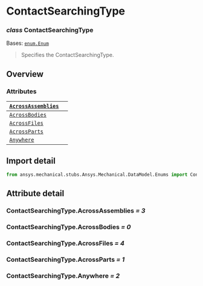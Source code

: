 # ContactSearchingType

### *class* ContactSearchingType

Bases: [`enum.Enum`](https://docs.python.org/3/library/enum.html#enum.Enum)

> Specifies the ContactSearchingType.

> <!-- !! processed by numpydoc !! -->

## Overview

### Attributes

| [`AcrossAssemblies`](#ContactSearchingType.AcrossAssemblies)   |    |
|----------------------------------------------------------------|----|
| [`AcrossBodies`](#ContactSearchingType.AcrossBodies)           |    |
| [`AcrossFiles`](#ContactSearchingType.AcrossFiles)             |    |
| [`AcrossParts`](#ContactSearchingType.AcrossParts)             |    |
| [`Anywhere`](#ContactSearchingType.Anywhere)                   |    |

## Import detail

```python
from ansys.mechanical.stubs.Ansys.Mechanical.DataModel.Enums import ContactSearchingType
```

## Attribute detail

### ContactSearchingType.AcrossAssemblies *= 3*

### ContactSearchingType.AcrossBodies *= 0*

### ContactSearchingType.AcrossFiles *= 4*

### ContactSearchingType.AcrossParts *= 1*

### ContactSearchingType.Anywhere *= 2*
